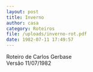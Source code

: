 ```yaml
---
layout: post
title: Inverno
author: casa
category: Roteiros
file: /uploads/inverno-rot.pdf
date: 1982-07-11 17:49:57
---
```

Roteiro de Carlos Gerbase\
Versão 11/07/1982